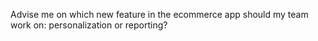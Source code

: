 Advise me on which new feature in the ecommerce app should my team work on: personalization or reporting?